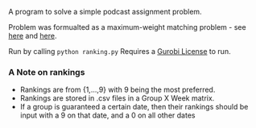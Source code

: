 A program to solve a simple podcast assignment problem. 

Problem was formualted as a maximum-weight matching problem - see [here](https://en.wikipedia.org/wiki/Assignment_problem#Solution_by_linear_programming) and [here](https://en.wikipedia.org/wiki/Maximum_weight_matching).

Run by calling `python ranking.py` Requires a [Gurobi License](https://www.gurobi.com/academia/academic-program-and-licenses/) to run.

### A Note on rankings
- Rankings are from {1,...,9} with 9 being the most preferred. 
- Rankings are stored in .csv files in a Group X Week matrix.
- If a group is guaranteed a certain date, then their rankings should be input with a 9 on that date, and a 0 on all other dates

